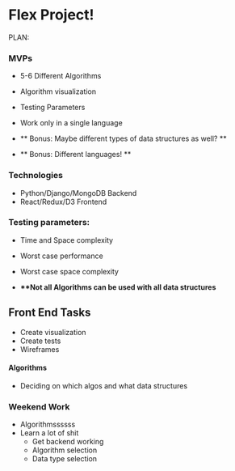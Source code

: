 # Flex Project!

PLAN:

### MVPs

 - 5-6 Different Algorithms
 - Algorithm visualization
 - Testing Parameters
 - Work only in a single language

 - ** Bonus: Maybe different types of data structures as well? **
- ** Bonus: Different languages! **

### Technologies

- Python/Django/MongoDB Backend
- React/Redux/D3 Frontend

### Testing parameters:

- Time and Space complexity
- Worst case performance
- Worst case space complexity

- __**Not all Algorithms can be used with all data structures__

## Front End Tasks

- Create visualization
- Create tests
- Wireframes

#### Algorithms

- Deciding on which algos and what data structures

### Weekend Work

- Algorithmssssss
- Learn a lot of shit
  - Get backend working
  - Algorithm selection
  - Data type selection
